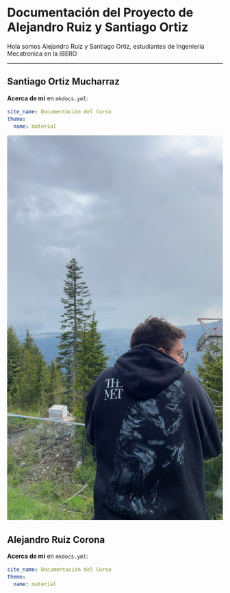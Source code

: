 # Documentación del Proyecto de Alejandro Ruiz y Santiago Ortiz

Hola somos Alejandro Ruiz y Santiago Ortiz, estudiantes de Ingenieria Mecatronica en la IBERO

---

## Santiago Ortiz Mucharraz

**Acerca de mi** en `mkdocs.yml`:
   ```yaml
   site_name: Documentación del Curso
   theme:
     name: material
```
![Diagrama del sistema](recursos/imgs/image.jpeg)

## Alejandro Ruiz Corona

**Acerca de mi** en `mkdocs.yml`:
   ```yaml
   site_name: Documentación del Curso
   theme:
     name: material
```